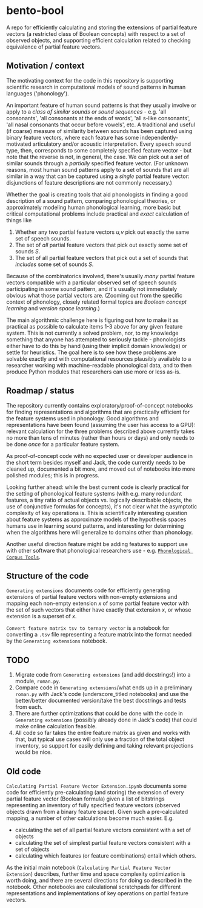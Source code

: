# bento-bool
A repo for efficiently calculating and storing the extensions of partial feature vectors (a restricted class of Boolean concepts) with respect to a set of observed objects, and supporting efficient calculation related to checking equivalence of partial feature vectors.

## Motivation / context
The motivating context for the code in this repository is supporting scientific research in computational models of sound patterns in human languages ('phonology').

An important feature of human sound patterns is that they usually involve or apply to a *class of similar sounds or sound sequences* - e.g. 'all consonants', 'all consonants at the ends of words', 'all s-like consonants', 'all nasal consonants that occur before vowels', etc. A traditional and useful (if coarse) measure of similarity between sounds has been captured using binary feature vectors, where each feature has some independently-motivated articulatory and/or acoustic interpretation. Every speech sound type, then, corresponds to some completely specified feature vector - but note that the reverse is not, in general, the case. We can pick out a *set* of similar sounds through a *partially* specified feature vector. (For unknown reasons, most human sound patterns apply to a set of sounds that are all similar in a way that can be captured using a *single* partial feature vector: disjunctions of feature descriptions are not commonly necessary.)

Whether the goal is creating tools that aid phonologists in finding a good description of a sound pattern, comparing phonological theories, or approximately modeling human phonological learning, more basic but critical computational problems include practical and *exact* calculation of things like 

  1. Whether any two partial feature vectors *u,v* pick out exactly the same set of speech sounds.
  2. The set of *all* partial feature vectors that pick out exactly some set of sounds *S*.
  3. The set of all partial feature vectors that pick out a set of sounds that *includes* some set of sounds *S*.

Because of the combinatorics involved, there's usually *many* partial feature vectors compatible with a particular observed set of speech sounds participating in some sound pattern, and it's usually not immediately obvious what those partial vectors are. (Zooming out from the specific context of phonology, closely related formal topics are *Boolean concept learning* and *version space learning*.)

The main algorithmic challenge here is figuring out how to make it as practical as possible to calculate items 1-3 above for any given feature system. This is not currently a solved problem, nor, to my knowledge something that anyone has attempted to seriously tackle - phonologists either have to do this by hand (using their implicit domain knowledge) or settle for heuristics. The goal here is to see how these problems are solvable exactly and with computational resources plausibly available to a researcher working with machine-readable phonological data, and to then produce Python modules that researchers can use more or less as-is.


## Roadmap / status
The repository currently contains exploratory/proof-of-concept notebooks for finding representations and algorithms that are practically efficient for the feature systems used in phonology. Good algorithms and representations have been found (assuming the user has access to a GPU): relevant calculation for the three problems described above currently takes no more than tens of minutes (rather than hours or days) and only needs to be done *once* for a particular feature system. 

As proof-of-concept code with no expected user or developer audience in the short term besides myself and Jack, the code currently needs to be cleaned up, documented a bit more, and moved out of notebooks into more polished modules; this is in progress.

Looking further ahead: while the best current code is clearly practical for the setting of phonological feature systems (with e.g. many redundant features, a tiny ratio of actual objects vs. logically describable objects, the use of conjunctive formulas for concepts), it's not clear what the asymptotic complexity of key operations is. This is scientifically interesting question about feature systems as approximate models of the hypothesis spaces humans use in learning sound patterns, and interesting for determining when the algorithms here will generalize to domains other than phonology.

Another useful direction feature might be adding features to support use with other software that phonological researchers use - e.g. [`Phonological Corpus Tools`](https://corpustools.readthedocs.io).


## Structure of the code
`Generating extensions` documents code for efficiently generating extensions of partial feature vectors with non-empty extensions and mapping each non-empty extension *x* of some partial feature vector with the set of such vectors that either have exactly that extension *x*, or whose extension is a superset of *x*.

`Convert feature matrix tsv to ternary vector` is a notebook for converting a `.tsv` file representing a feature matrix into the format needed by the `Generating extensions` notebook.

TODO
----
1. Migrate code from `Generating extensions` (and add docstrings!) into a module, `roman.py`.
2. Compare code in `Generating extensions`/what ends up in a preliminary `roman.py` with Jack's code (underscore_titled notebooks) and use the better/better documented version/take the best docstrings and tests from each.
3. There are further optimizations that could be done with the code in `Generating extensions` (possibly already done in Jack's code) that could make online calculation feasible.
4. All code so far takes the entire feature matrix as given and works with that, but typical use cases will only use a fraction of the total object inventory, so support for easily defining and taking relevant projections would be nice.

Old code
-----------

`Calculating Partial Feature Vector Extension.ipynb` documents some code for efficiently pre-calculating (and storing) the extension of every partial feature vector (Boolean formula) given a list of bitstrings representing an inventory of fully specified feature vectors (observed objects drawn from a binary feature space). Given such a pre-calculated mapping, a number of other calculations become much easier. E.g. 
 - calculating the set of all partial feature vectors consistent with a set of objects
 - calculating the set of simplest partial feature vectors consistent with a set of objects
 - calculating which features (or feature combinations) entail which others.
 
As the initial main notebook (`Calculating Partial Feature Vector Extension`) describes, further time and space complexity optimization is worth doing, and there are several directions for doing so described in the notebook. Other notebooks are calculational scratchpads for different representations and implementations of key operations on partial feature vectors.
